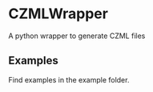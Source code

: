 # CZMLWrapper
A python wrapper to generate CZML files

## Examples

Find examples in the example folder.
